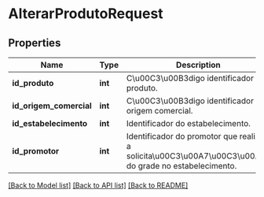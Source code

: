 # AlterarProdutoRequest

## Properties
Name | Type | Description | Notes
------------ | ------------- | ------------- | -------------
**id_produto** | **int** | C\u00C3\u00B3digo identificador do produto. | 
**id_origem_comercial** | **int** | C\u00C3\u00B3digo identificador da origem comercial. | [optional] 
**id_estabelecimento** | **int** | Identificador do estabelecimento. | [optional] 
**id_promotor** | **int** | Identificador do promotor que realizou a solicita\u00C3\u00A7\u00C3\u00A3o do grade no estabelecimento. | [optional] 

[[Back to Model list]](../README.md#documentation-for-models) [[Back to API list]](../README.md#documentation-for-api-endpoints) [[Back to README]](../README.md)


